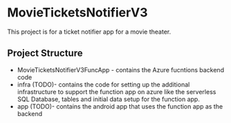 # MovieTicketsNotifierV3
This project is for a ticket notifier app for a movie theater.

## Project Structure

- MovieTicketsNotifierV3FuncApp - contains the Azure fucntions backend code
- infra (TODO)- contains the code for setting up the additional infrastructure to support the function app on azure like the  serverless SQL Database, tables and initial data setup for the function app. 
- app (TODO)- contains the android app that uses the function app as the backend